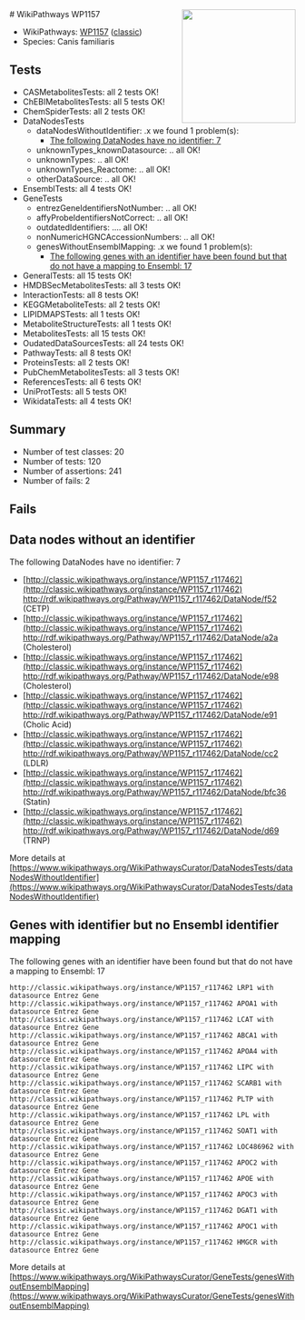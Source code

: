 <img style="float: right; width: 200px" src="https://upload.wikimedia.org/wikipedia/commons/thumb/8/83/Wplogo_with_text_500.png/640px-Wplogo_with_text_500.png" />
# WikiPathways WP1157

* WikiPathways: [WP1157](https://wikipathways.org/pathways/WP1157) ([classic](https://classic.wikipathways.org/instance/WP1157))
* Species: Canis familiaris
## Tests
* CASMetabolitesTests: all 2 tests OK!
* ChEBIMetabolitesTests: all 5 tests OK!
* ChemSpiderTests: all 2 tests OK!
* DataNodesTests
    * dataNodesWithoutIdentifier: .x we found 1 problem(s):
        * [The following DataNodes have no identifier: 7](#d2d32fa6)
    * unknownTypes_knownDatasource: .. all OK!
    * unknownTypes: .. all OK!
    * unknownTypes_Reactome: .. all OK!
    * otherDataSource: .. all OK!
* EnsemblTests: all 4 tests OK!
* GeneTests
    * entrezGeneIdentifiersNotNumber: .. all OK!
    * affyProbeIdentifiersNotCorrect: .. all OK!
    * outdatedIdentifiers: .... all OK!
    * nonNumericHGNCAccessionNumbers: .. all OK!
    * genesWithoutEnsemblMapping: .x we found 1 problem(s):
        * [The following genes with an identifier have been found but that do not have a mapping to Ensembl: 17](#c4e54314)
* GeneralTests: all 15 tests OK!
* HMDBSecMetabolitesTests: all 3 tests OK!
* InteractionTests: all 8 tests OK!
* KEGGMetaboliteTests: all 2 tests OK!
* LIPIDMAPSTests: all 1 tests OK!
* MetaboliteStructureTests: all 1 tests OK!
* MetabolitesTests: all 15 tests OK!
* OudatedDataSourcesTests: all 24 tests OK!
* PathwayTests: all 8 tests OK!
* ProteinsTests: all 2 tests OK!
* PubChemMetabolitesTests: all 3 tests OK!
* ReferencesTests: all 6 tests OK!
* UniProtTests: all 5 tests OK!
* WikidataTests: all 4 tests OK!


## Summary

* Number of test classes: 20
* Number of tests: 120
* Number of assertions: 241
* Number of fails: 2

## Fails

<a name="d2d32fa6" />

## Data nodes without an identifier

The following DataNodes have no identifier: 7

* [http://classic.wikipathways.org/instance/WP1157_r117462](http://classic.wikipathways.org/instance/WP1157_r117462) http://rdf.wikipathways.org/Pathway/WP1157_r117462/DataNode/f52 (CETP)
* [http://classic.wikipathways.org/instance/WP1157_r117462](http://classic.wikipathways.org/instance/WP1157_r117462) http://rdf.wikipathways.org/Pathway/WP1157_r117462/DataNode/a2a (Cholesterol)
* [http://classic.wikipathways.org/instance/WP1157_r117462](http://classic.wikipathways.org/instance/WP1157_r117462) http://rdf.wikipathways.org/Pathway/WP1157_r117462/DataNode/e98 (Cholesterol)
* [http://classic.wikipathways.org/instance/WP1157_r117462](http://classic.wikipathways.org/instance/WP1157_r117462) http://rdf.wikipathways.org/Pathway/WP1157_r117462/DataNode/e91 (Cholic Acid)
* [http://classic.wikipathways.org/instance/WP1157_r117462](http://classic.wikipathways.org/instance/WP1157_r117462) http://rdf.wikipathways.org/Pathway/WP1157_r117462/DataNode/cc2 (LDLR)
* [http://classic.wikipathways.org/instance/WP1157_r117462](http://classic.wikipathways.org/instance/WP1157_r117462) http://rdf.wikipathways.org/Pathway/WP1157_r117462/DataNode/bfc36 (Statin)
* [http://classic.wikipathways.org/instance/WP1157_r117462](http://classic.wikipathways.org/instance/WP1157_r117462) http://rdf.wikipathways.org/Pathway/WP1157_r117462/DataNode/d69 (TRNP)


More details at [https://www.wikipathways.org/WikiPathwaysCurator/DataNodesTests/dataNodesWithoutIdentifier](https://www.wikipathways.org/WikiPathwaysCurator/DataNodesTests/dataNodesWithoutIdentifier)

<a name="c4e54314" />

## Genes with identifier but no Ensembl identifier mapping

The following genes with an identifier have been found but that do not have a mapping to Ensembl: 17
```
http://classic.wikipathways.org/instance/WP1157_r117462 LRP1 with datasource Entrez Gene
http://classic.wikipathways.org/instance/WP1157_r117462 APOA1 with datasource Entrez Gene
http://classic.wikipathways.org/instance/WP1157_r117462 LCAT with datasource Entrez Gene
http://classic.wikipathways.org/instance/WP1157_r117462 ABCA1 with datasource Entrez Gene
http://classic.wikipathways.org/instance/WP1157_r117462 APOA4 with datasource Entrez Gene
http://classic.wikipathways.org/instance/WP1157_r117462 LIPC with datasource Entrez Gene
http://classic.wikipathways.org/instance/WP1157_r117462 SCARB1 with datasource Entrez Gene
http://classic.wikipathways.org/instance/WP1157_r117462 PLTP with datasource Entrez Gene
http://classic.wikipathways.org/instance/WP1157_r117462 LPL with datasource Entrez Gene
http://classic.wikipathways.org/instance/WP1157_r117462 SOAT1 with datasource Entrez Gene
http://classic.wikipathways.org/instance/WP1157_r117462 LOC486962 with datasource Entrez Gene
http://classic.wikipathways.org/instance/WP1157_r117462 APOC2 with datasource Entrez Gene
http://classic.wikipathways.org/instance/WP1157_r117462 APOE with datasource Entrez Gene
http://classic.wikipathways.org/instance/WP1157_r117462 APOC3 with datasource Entrez Gene
http://classic.wikipathways.org/instance/WP1157_r117462 DGAT1 with datasource Entrez Gene
http://classic.wikipathways.org/instance/WP1157_r117462 APOC1 with datasource Entrez Gene
http://classic.wikipathways.org/instance/WP1157_r117462 HMGCR with datasource Entrez Gene
```

More details at [https://www.wikipathways.org/WikiPathwaysCurator/GeneTests/genesWithoutEnsemblMapping](https://www.wikipathways.org/WikiPathwaysCurator/GeneTests/genesWithoutEnsemblMapping)

